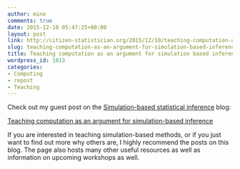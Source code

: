 ```yaml
---
author: mine
comments: true
date: 2015-12-10 05:47:25+00:00
layout: post
link: http://citizen-statistician.org/2015/12/10/teaching-computation-as-an-argument-for-simulation-based-inference/
slug: teaching-computation-as-an-argument-for-simulation-based-inference
title: Teaching computation as an argument for simulation based inference
wordpress_id: 1013
categories:
- Computing
- repost
- Teaching
---
```


Check out my guest post on the [Simulation-based statistical inference](https://www.causeweb.org/sbi/) blog:

[Teaching computation as an argument for simulation-based inference](https://www.causeweb.org/sbi/?p=971)

If you are interested in teaching simulation-based methods, or if you just want to find out more why others are, I highly recommend the posts on this blog. The page also hosts many other useful resources as well as information on upcoming workshops as well.
